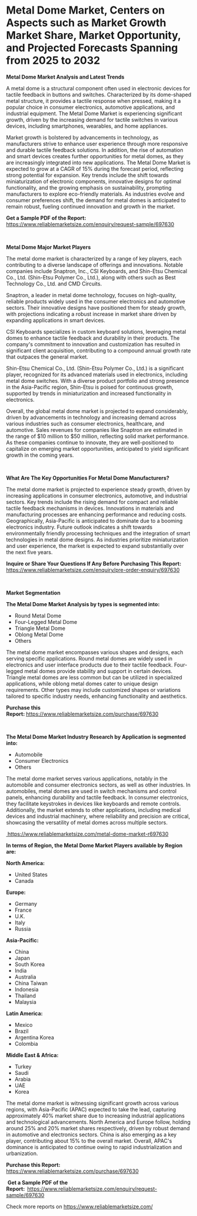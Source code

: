 <p><h1>Metal Dome Market, Centers on Aspects such as Market Growth Market Share, Market Opportunity, and Projected Forecasts Spanning from 2025 to 2032</h1></p><p><strong>Metal Dome Market Analysis and Latest Trends</strong></p>
<p><p>A metal dome is a structural component often used in electronic devices for tactile feedback in buttons and switches. Characterized by its dome-shaped metal structure, it provides a tactile response when pressed, making it a popular choice in consumer electronics, automotive applications, and industrial equipment. The Metal Dome Market is experiencing significant growth, driven by the increasing demand for tactile switches in various devices, including smartphones, wearables, and home appliances.</p><p>Market growth is bolstered by advancements in technology, as manufacturers strive to enhance user experience through more responsive and durable tactile feedback solutions. In addition, the rise of automation and smart devices creates further opportunities for metal domes, as they are increasingly integrated into new applications. The Metal Dome Market is expected to grow at a CAGR of 15% during the forecast period, reflecting strong potential for expansion. Key trends include the shift towards miniaturization of electronic components, innovative designs for optimal functionality, and the growing emphasis on sustainability, prompting manufacturers to explore eco-friendly materials. As industries evolve and consumer preferences shift, the demand for metal domes is anticipated to remain robust, fueling continued innovation and growth in the market.</p></p>
<p><strong>Get a Sample PDF of the Report:&nbsp;</strong> <a href="https://www.reliablemarketsize.com/enquiry/request-sample/697630?utm_campaign=3456&utm_medium=2&utm_source=Github&utm_content=ia&utm_term=23032025&utm_id=metal-dome">https://www.reliablemarketsize.com/enquiry/request-sample/697630</a></p>
<p>&nbsp;</p>
<p><strong>Metal Dome Major Market Players</strong></p>
<p><p>The metal dome market is characterized by a range of key players, each contributing to a diverse landscape of offerings and innovations. Notable companies include Snaptron, Inc., CSI Keyboards, and Shin-Etsu Chemical Co., Ltd. (Shin-Etsu Polymer Co., Ltd.), along with others such as Best Technology Co., Ltd. and CMD Circuits.</p><p>Snaptron, a leader in metal dome technology, focuses on high-quality, reliable products widely used in the consumer electronics and automotive sectors. Their innovative designs have positioned them for steady growth, with projections indicating a robust increase in market share driven by expanding applications in smart devices.</p><p>CSI Keyboards specializes in custom keyboard solutions, leveraging metal domes to enhance tactile feedback and durability in their products. The company's commitment to innovation and customization has resulted in significant client acquisition, contributing to a compound annual growth rate that outpaces the general market.</p><p>Shin-Etsu Chemical Co., Ltd. (Shin-Etsu Polymer Co., Ltd.) is a significant player, recognized for its advanced materials used in electronics, including metal dome switches. With a diverse product portfolio and strong presence in the Asia-Pacific region, Shin-Etsu is poised for continuous growth, supported by trends in miniaturization and increased functionality in electronics.</p><p>Overall, the global metal dome market is projected to expand considerably, driven by advancements in technology and increasing demand across various industries such as consumer electronics, healthcare, and automotive. Sales revenues for companies like Snaptron are estimated in the range of $10 million to $50 million, reflecting solid market performance. As these companies continue to innovate, they are well-positioned to capitalize on emerging market opportunities, anticipated to yield significant growth in the coming years.</p></p>
<p>&nbsp;</p>
<p><strong>What Are The Key Opportunities For Metal Dome Manufacturers?</strong></p>
<p><p>The metal dome market is projected to experience steady growth, driven by increasing applications in consumer electronics, automotive, and industrial sectors. Key trends include the rising demand for compact and reliable tactile feedback mechanisms in devices. Innovations in materials and manufacturing processes are enhancing performance and reducing costs. Geographically, Asia-Pacific is anticipated to dominate due to a booming electronics industry. Future outlook indicates a shift towards environmentally friendly processing techniques and the integration of smart technologies in metal dome designs. As industries prioritize miniaturization and user experience, the market is expected to expand substantially over the next five years.</p></p>
<p><strong>Inquire or Share Your Questions If Any Before Purchasing This Report:</strong> <a href="https://www.reliablemarketsize.com/enquiry/pre-order-enquiry/697630?utm_campaign=3456&utm_medium=2&utm_source=Github&utm_content=ia&utm_term=23032025&utm_id=metal-dome">https://www.reliablemarketsize.com/enquiry/pre-order-enquiry/697630</a></p>
<p>&nbsp;</p>
<p><strong>Market Segmentation</strong></p>
<p><strong>The Metal Dome Market Analysis by types is segmented into:</strong></p>
<p><ul><li>Round Metal Dome</li><li>Four-Legged Metal Dome</li><li>Triangle Metal Dome</li><li>Oblong Metal Dome</li><li>Others</li></ul></p>
<p><p>The metal dome market encompasses various shapes and designs, each serving specific applications. Round metal domes are widely used in electronics and user interface products due to their tactile feedback. Four-legged metal domes provide stability and support in certain devices. Triangle metal domes are less common but can be utilized in specialized applications, while oblong metal domes cater to unique design requirements. Other types may include customized shapes or variations tailored to specific industry needs, enhancing functionality and aesthetics.</p></p>
<p><strong>Purchase this Report:&nbsp;</strong><a href="https://www.reliablemarketsize.com/purchase/697630?utm_campaign=3456&utm_medium=2&utm_source=Github&utm_content=ia&utm_term=23032025&utm_id=metal-dome">https://www.reliablemarketsize.com/purchase/697630</a></p>
<p>&nbsp;</p>
<p><strong>The Metal Dome Market Industry Research by Application is segmented into:</strong></p>
<p><ul><li>Automobile</li><li>Consumer Electronics</li><li>Others</li></ul></p>
<p><p>The metal dome market serves various applications, notably in the automobile and consumer electronics sectors, as well as other industries. In automobiles, metal domes are used in switch mechanisms and control panels, enhancing durability and tactile feedback. In consumer electronics, they facilitate keystrokes in devices like keyboards and remote controls. Additionally, the market extends to other applications, including medical devices and industrial machinery, where reliability and precision are critical, showcasing the versatility of metal domes across multiple sectors.</p></p>
<p><a href="https://www.reliablemarketsize.com/metal-dome-market-r697630?utm_campaign=3456&utm_medium=2&utm_source=Github&utm_content=ia&utm_term=23032025&utm_id=metal-dome">&nbsp;https://www.reliablemarketsize.com/metal-dome-market-r697630</a></p>
<p><strong>In terms of Region, the Metal Dome Market Players available by Region are:</strong></p>
<p>
    <p> <strong> North America: </strong>
        <ul>
            <li>United States</li>
            <li>Canada</li>
        </ul>
        </p> 
    <p> <strong> Europe: </strong>
        <ul>
            <li>Germany</li>
            <li>France</li>
            <li>U.K.</li>
            <li>Italy</li>
            <li>Russia</li>
        </ul>
        </p> 
    <p> <strong> Asia-Pacific: </strong>
        <ul>
            <li>China</li>
            <li>Japan</li>
            <li>South Korea</li>
            <li>India</li>
            <li>Australia</li>
            <li>China Taiwan</li>
            <li>Indonesia</li>
            <li>Thailand</li>
            <li>Malaysia</li>
        </ul>
        </p> 
    <p> <strong> Latin America: </strong>
        <ul>
            <li>Mexico</li>
            <li>Brazil</li>
            <li>Argentina Korea</li>
            <li>Colombia</li>
        </ul>
        </p> 
    <p> <strong> Middle East & Africa: </strong>
        <ul>
            <li>Turkey</li>
            <li>Saudi</li>
            <li>Arabia</li>
            <li>UAE</li>
            <li>Korea</li>
        </ul>
    </p>
    </p>
<p><p>The metal dome market is witnessing significant growth across various regions, with Asia-Pacific (APAC) expected to take the lead, capturing approximately 40% market share due to increasing industrial applications and technological advancements. North America and Europe follow, holding around 25% and 20% market shares respectively, driven by robust demand in automotive and electronics sectors. China is also emerging as a key player, contributing about 15% to the overall market. Overall, APAC's dominance is anticipated to continue owing to rapid industrialization and urbanization.</p></p>
<p><strong>Purchase this Report: </strong><a href="https://www.reliablemarketsize.com/purchase/697630?utm_campaign=3456&utm_medium=2&utm_source=Github&utm_content=ia&utm_term=23032025&utm_id=metal-dome">https://www.reliablemarketsize.com/purchase/697630</a></p>
<p>&nbsp;<strong>Get a Sample PDF of the Report:&nbsp;&nbsp;</strong><a href="https://www.reliablemarketsize.com/enquiry/request-sample/697630?utm_campaign=3456&utm_medium=2&utm_source=Github&utm_content=ia&utm_term=23032025&utm_id=metal-dome">https://www.reliablemarketsize.com/enquiry/request-sample/697630</a></p>
<p><strong></strong></p>
<p>Check more reports on <a href="https://www.reliablemarketsize.com/?utm_campaign=3456&utm_medium=2&utm_source=Github&utm_content=ia&utm_term=23032025&utm_id=metal-dome">https://www.reliablemarketsize.com/</a></p>